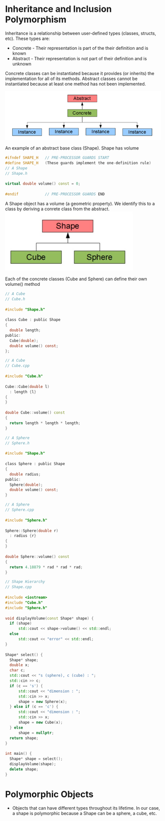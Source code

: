 # Inheritance and Inclusion Polymorphism

Inheritance is a relationship between user-defined types (classes, structs, etc). These types are:
- Concrete - Their representation is part of the their definition and is known
- Abstract - Their representation is not part of their definition and is unknown

Concrete classes can be instantiated because it provides (or inherits) the implementation for all of its methods.
Abstract classes cannot be instantiated because at least one method has not been implemented.

![Class Diagram Image](./assets/classes_diagram.PNG)

An example of an abstract base class (Shape). Shape has volume

```cpp
#ifndef SHAPE_H   // PRE-PROCESSOR GUARDS START
#define SHAPE_H   (These guards implement the one-definition rule)
// A Shape
// Shape.h

virtual double volume() const = 0;

#endif            // PRE-PROCESSOR GUARDS END
```

A Shape object has a volume (a geometric property). We identify this to a class by deriving a conrete class from the abstract.
![Abstract - Concretes Image](./assets/abstract_concretes.jpg)

Each of the concrete classes (Cube and Sphere) can define their own volume() method

```h
// A Cube
// Cube.h

#include "Shape.h"

class Cube : public Shape
{
  double length;
public:
  Cube(double);
  double volume() const;
};
```

```cpp
// A Cube
// Cube.cpp

#include "Cube.h"

Cube::Cube(double l)
  : length {l}
{
}

double Cube::volume() const
{
  return length * length * length;
}
```

```h
// A Sphere
// Sphere.h

#include "Shape.h"

class Sphere : public Shape 
{
  double radius;
public:
  Sphere(double);
  double volume() const;
}
```

```cpp
// A Sphere
// Sphere.cpp

#include "Sphere.h"

Sphere::Sphere(double r)
  : radius {r}
{
}

double Sphere::volume() const
{
  return 4.18879 * rad * rad * rad;
}
```

```cpp
// Shape Hierarchy
// Shape.cpp

#include <iostream>
#include "Cube.h"
#include "Sphere.h"

void displayVolume(const Shape* shape) {
  if (shape)
      std::cout << shape->volume() << std::endl; 
  else
      std::cout << "error" << std::endl;
}

Shape* select() {
  Shape* shape;
  double x;
  char c;
  std::cout << "s (sphere), c (cube) : ";
  std::cin >> c;
  if (c == 's') {
      std::cout << "dimension : ";
      std::cin >> x;
      shape = new Sphere(x);
  } else if (c == 'c') {
      std::cout << "dimension : ";
      std::cin >> x;
      shape = new Cube(x);
  } else
      shape = nullptr;
  return shape;
}

int main() {
  Shape* shape = select();
  displayVolume(shape);
  delete shape;
}
```

# Polymorphic Objects
- Objects that can have different types throughout its lifetime.
In our case, a shape is polymorphic because a Shape can be a sphere, a cube, etc.